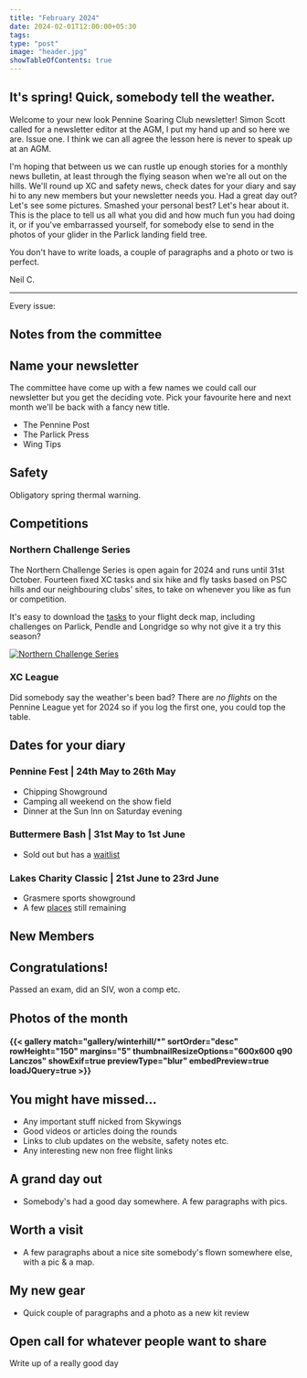 ```yaml
---
title: "February 2024"
date: 2024-02-01T12:00:00+05:30
tags: 
type: "post"
image: "header.jpg"
showTableOfContents: true
---
```


## It's spring! Quick, somebody tell the weather.

Welcome to your new look Pennine Soaring Club newsletter! Simon Scott called for a newsletter editor at the AGM, I put my hand up and so here we are. Issue one. I think we can all agree the lesson here is never to speak up at an AGM.

I'm hoping that between us we can rustle up enough stories for a monthly news bulletin, at least through the flying season when we're all out on the hills. We'll round up XC and safety news, check dates for your diary and say hi to any new members but your newsletter needs you. Had a great day out? Let's see some pictures. Smashed your personal best? Let's hear about it. This is the place to tell us all what you did and how much fun you had doing it, or if you've embarrassed yourself, for somebody else to send in the photos of your glider in the Parlick landing field tree.

You don't have to write loads, a couple of paragraphs and a photo or two is perfect.

Neil C.

---

Every issue:

## Notes from the committee

## Name your newsletter

The committee have come up with a few names we could call our newsletter but you get the deciding vote. Pick your favourite here and next month we'll be back with a fancy new title.

- The Pennine Post
- The Parlick Press
- Wing Tips

## Safety

Obligatory spring thermal warning.

## Competitions

### Northern Challenge Series

The Northern Challenge Series is open again for 2024 and runs until 31st October. Fourteen fixed XC tasks and six hike and fly tasks based on PSC hills and our neighbouring clubs' sites, to take on whenever you like as fun or competition.

It's easy to download the [tasks](https://www.xcmap.net/index.php?c=Northern%20Challenge%20Trophy&y=2024) to your flight deck map, including challenges on Parlick, Pendle and Longridge so why not give it a try this season?

[![Northern Challenge Series](https://www.xcflight.com/s/cc_images/cache_83561507.jpg?t=1700681134])](https://www.xcflight.com/northern-challenge-series-2024/)

### XC League

Did somebody say the weather's been bad? There are _no flights_ on the Pennine League yet for 2024 so if you log the first one, you could top the table.

## Dates for your diary

### Pennine Fest | 24th May to 26th May
- Chipping Showground
- Camping all weekend on the show field
- Dinner at the Sun Inn on Saturday evening

### Buttermere Bash | 31st May to 1st June
- Sold out but has a [waitlist](https://www.tickettailor.com/events/airventures/1107651)

### Lakes Charity Classic | 21st June to 23rd June
- Grasmere sports showground
- A few [places](https://www.cumbriasoaringclub.co.uk/lcc/CSC_LCCMain.php) still remaining

## New Members

## Congratulations!

Passed an exam, did an SIV, won a comp etc.

## Photos of the month

#### {{< gallery match="gallery/winterhill/*" sortOrder="desc" rowHeight="150" margins="5" thumbnailResizeOptions="600x600 q90 Lanczos" showExif=true previewType="blur" embedPreview=true loadJQuery=true >}}

## You might have missed...

- Any important stuff nicked from Skywings
- Good videos or articles doing the rounds
- Links to club updates on the website, safety notes etc.
- Any interesting new non free flight links

## A grand day out

- Somebody's had a good day somewhere. A few paragraphs with pics.

## Worth a visit

- A few paragraphs about a nice site somebody's flown somewhere else, with a pic & a map.

## My new gear

- Quick couple of paragraphs and a photo as a new kit review

## Open call for whatever people want to share

Write up of a really good day
